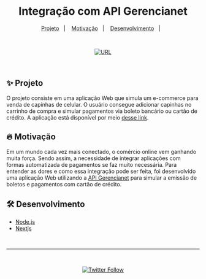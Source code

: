 <h1 align="center">
 Integração com API Gerencianet
</h1>
 
<p align="center">
 <a href="#-projeto">Projeto</a>&nbsp;&nbsp;&nbsp;|&nbsp;&nbsp;&nbsp;
 <a href="#-motivação">Motivação</a>&nbsp;&nbsp;&nbsp;|&nbsp;&nbsp;&nbsp;
 <a href="#%EF%B8%8F-desenvolvimento">Desenvolvimento</a>&nbsp;&nbsp;&nbsp;|&nbsp;&nbsp;&nbsp;
</p>
 
<br>
 
<p align="center">
 <a href="https://integration-gn-git-main-gustavofariaa.vercel.app/" target="_blank">
   <img alt="URL" src="https://img.shields.io/website?down_color=FE546F&style=for-the-badge&up_color=f26522&url=https://integration-gn-git-main-gustavofariaa.vercel.app/">
 </a>
</p>
 
<br>
 
## ✨ Projeto
 
O projeto consiste em uma aplicação Web que simula um e-commerce para venda de capinhas de celular. O usuário consegue adicionar capinhas no carrinho de compra e simular pagamentos via boleto bancário ou cartão de crédito. A aplicação está disponível por meio [desse link](https://integration-gn-git-main-gustavofariaa.vercel.app/).
 
## 🔥 Motivação
 
Em um mundo cada vez mais conectado, o comércio online vem ganhando muita força. Sendo assim, a necessidade de integrar aplicações com formas automatizada de pagamentos se faz muito necessária. Para entender as dores e como essa integração pode ser feita, foi desenvolvido uma aplicação Web utilizando a [API Gerencianet](https://dev.gerencianet.com.br/docs) para simular a emissão de boletos e pagamentos com cartão de crédito.
 
## 🛠️ Desenvolvimento
 
- [Node.js](https://nodejs.org/en/)
- [Nextjs](https://nextjs.org)
 
<br>
 
---
 
<br>
 
<p align="center">
 <a href="https://www.linkedin.com/in/gustavofariaa/" target="_blank">
   <img alt="Twitter Follow" src="https://img.shields.io/badge/Gustavo%20Faria-f26522?style=for-the-badge&logo=linkedin&logoColor=FFFFFF">
 </a>
</p>